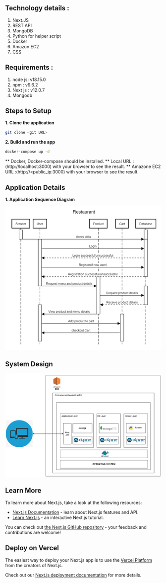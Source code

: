 ## Technology details :

1. Next.JS
2. REST API
3. MongoDB
4. Python for helper script
5. Docker
6. Amazon EC2
7. CSS

## Requirements :
1. node js: v18.15.0
2. npm : v9.6.2 
3. Next js : v12.0.7
4. Mongodb

## Steps to Setup

**1. Clone the application**

```bash
git clone <git URL>
```

**2. Build and run the app**

```bash
docker-compose up -d
```
** Docker, Docker-compose should be installed.
** Local URL :(http://localhost:3000) with your browser to see the result.
** Amazone EC2 URL :(http://<public_ip:3000) with your browser to see the result.
## Application Details 

**1. Application Sequence Diagram**

![Optional Text](/data/sequence_diagram.png)

## System Design

![Optional Text](/data/system_design.png)

## Learn More

To learn more about Next.js, take a look at the following resources:

- [Next.js Documentation](https://nextjs.org/docs) - learn about Next.js features and API.
- [Learn Next.js](https://nextjs.org/learn) - an interactive Next.js tutorial.

You can check out [the Next.js GitHub repository](https://github.com/vercel/next.js/) - your feedback and contributions are welcome!

## Deploy on Vercel

The easiest way to deploy your Next.js app is to use the [Vercel Platform](https://vercel.com/new?utm_medium=default-template&filter=next.js&utm_source=create-next-app&utm_campaign=create-next-app-readme) from the creators of Next.js.

Check out our [Next.js deployment documentation](https://nextjs.org/docs/deployment) for more details.
